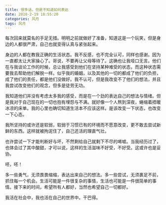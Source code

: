 ```yaml
---
title: 很多话，但是不知道如何表达
date: 2018-2-19 18:55:20
categories: 风月
tags: 风月
---
```


每次回来就莫名的手足无措。明明之前就做好了准备，知道这是一个玩笑，但是身边的人都很严肃，自己也就变得认真与紧张起来。

<!--more-->

身边的人都在教我正确的生活状态。我不反感，也不完全认可，同样也感谢。因为一直都太让大家操心了。哥说，不要再让父母等待了。这确也让我哑口无言。他们在与我谈论工作的时候，总让我感受到他们在坚持某种难受的状态，而这种状态需要我去帮助他们解脱一样。似乎我的婚姻，以及其他的一切的都成了他们的负担，成了他们的责任，都是他们没做好。我不认可，但是我改变不了他们的想法，并且我尝试改变他们的观念，但多是徒劳无功。

我知道他们并没有考虑太多我的感受，而是在一个劲的表达自己的想法与情绪。但是我对于自己现在的一切也抱有埋怨与不满。就好像一个人熬到深夜，蜷缩着捂暖冰凉的床单。我的心里也确切知道生活本不应该这样。是该改变一下状态，也改变一下心态。

我所坚持的或许还是软弱，软弱于习惯已有的环境而不愿意改变，更不敢去尝试新鲜的东西。这样就被拘泥住了，自己还活的理直气壮。

也许尝试一下才能判断好与坏，不然剩给自己就剩下不尽的唏嘘。当我经历过了，也体会过了其中酸甜，才可以说，这样的生活滋味不好受，不好受。这或许也是妥协。

呸，呸！

多一些勇气，无须畏畏缩缩，表达出来自己的想法。多一些尝试，无须裹足不前，抓住每一个机会。生活可能是一件很复杂的事情，生活也可能是一件很简单的事情。接下来的时间，希望所有人都好，当然也希望自己一切都好。

我活在社会中，我也活在自己的世界中。干巴得。


